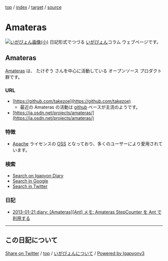 [top](../index.html) / [index](index.html) / [target](https://igapyon.github.io/diary/keyword/amateras.html) / [source](https://github.com/igapyon/diary/blob/gh-pages/keyword/amateras.src.md) 

Amateras
=====================================================================================================
[![いがぴょん画像(小)](https://igapyon.github.io/diary/images/iga200306s.jpg "いがぴょん")](https://igapyon.github.io/diary/memo/memoigapyon.html) 日記形式でつづる [いがぴょん](https://igapyon.github.io/diary/memo/memoigapyon.html)コラム ウェブページです。

## Amateras

[Amateras](amateras.html) は、 たけぞう さんを中心に活動している オープンソース プロダクト群です。

### URL

* [https://github.com/takezoe](https://github.com/takezoe)
  * 最近の Amateras の活動は [github](github.html) ベースが主流のようです。
* [https://ja.osdn.net/projects/amateras/](https://ja.osdn.net/projects/amateras/)

### 特徴

* [Apache](apache.html) ライセンスの [OSS](oss.html) となっており、多くのユーザーにより愛用されています。

### 検索

* [Search on Igapyon Diary](https://www.google.co.jp/#pws=0&q=site:https%3A%2F%2Figapyon.github.io%2Fdiary%2F+Amateras)
* [Search in Google](https://www.google.co.jp/#pws=0&q=Amateras+Java)
* [Search in Twitter](https://twitter.com/search?q=Amateras+Java)

### 日記

* [2013-01-21 diary: [Amateras][Ant] メモ: Amateras StepCounter を Ant で利用する](../2013/ig130121.html)



----------------------------------------------------------------------------------------------------

## この日記について

[Share on Twitter](https://twitter.com/intent/tweet?hashtags=igapyon%2Cdiary%2C%E3%81%84%E3%81%8C%E3%81%B4%E3%82%87%E3%82%93%2CAmateras%2Cgithub%2CApache%2COSS&text=Amateras&url=https%3A%2F%2Figapyon.github.io%2Fdiary%2Fkeyword%2Famateras.html) / [top](../index.html) / [いがぴょんについて](https://igapyon.github.io/diary/memo/memoigapyon.html) / [Powered by Igapyonv3](https://github.com/igapyon/igapyonv3)
